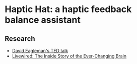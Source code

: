 # Haptic Hat: a haptic feedback balance assistant

## Research
 - [David Eagleman's TED talk](https://www.ted.com/talks/david_eagleman_can_we_create_new_senses_for_humans)
 - [Livewired: The Inside Story of the Ever-Changing Brain](https://en.wikipedia.org/wiki/Livewired_(book))
